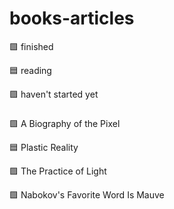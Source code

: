 # books-articles

🟩 finished 

🟦 reading

🟪 haven't started yet

###

🟩 A Biography of the Pixel

🟦 Plastic Reality 

🟪 The Practice of Light

🟩 Nabokov's Favorite Word Is Mauve

